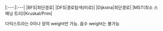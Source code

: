|:---:|:---|
|BFS|최단경로|
|DFS|경로탐색(미로)|
|Dijkstra|최단경로|
|MST(최소 스패닝 트리)|Kruskal/Prim| 

다익스트라는 0이나 양의 weight만 가능. 음수 weight는 불가능

